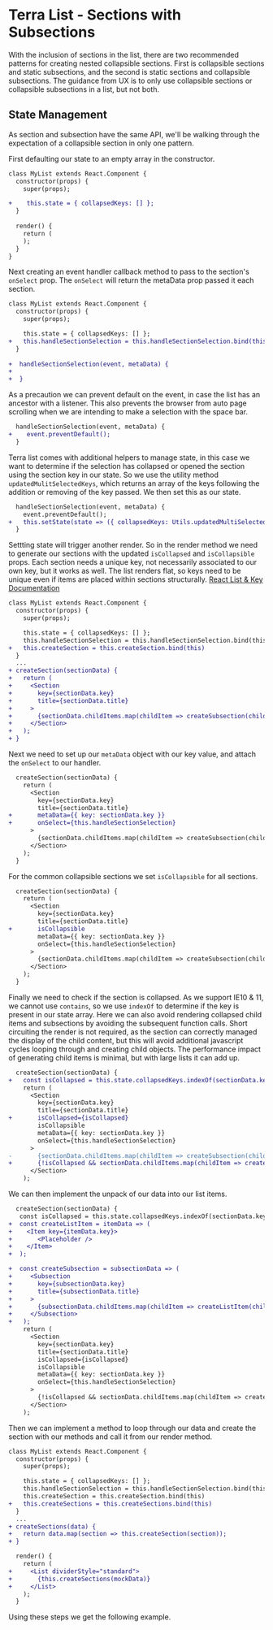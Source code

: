 # Terra List - Sections with Subsections

With the inclusion of sections in the list, there are two recommended patterns for creating nested collapsible sections. First is collapsible sections and static subsections, and the second is static sections and collapsible subsections. The guidance from UX is to only use collapsible sections or collapsible subsections in a list, but not both.

## State Management
As section and subsection have the same API, we'll be walking through the expectation of a collapsible section in only one pattern.

First defaulting our state to an empty array in the constructor. 
```diff
class MyList extends React.Component {
  constructor(props) {
    super(props);

+    this.state = { collapsedKeys: [] };
  }
  
  render() {
    return (
    );
  }
}
```
Next creating an event handler callback method to pass to the section's `onSelect` prop. The `onSelect` will return the metaData prop passed it each section.
```diff
class MyList extends React.Component {
  constructor(props) {
    super(props);

    this.state = { collapsedKeys: [] };
+   this.handleSectionSelection = this.handleSectionSelection.bind(this)
  }
  
+  handleSectionSelection(event, metaData) {
+
+  }
```
As a precaution we can prevent default on the event, in case the list has an ancestor with a listener. This also prevents the browser from auto page scrolling when we are intending to make a selection with the space bar.
```diff
  handleSectionSelection(event, metaData) {
+    event.preventDefault();
  }
```
Terra list comes with additional helpers to manage state, in this case we want to determine if the selection has collapsed or opened the section using the section key in our state. So we use the utility method `updatedMulitSelectedKeys`, which returns an array of the keys following the addition or removing of the key passed. We then set this as our state.
```diff
  handleSectionSelection(event, metaData) {
    event.preventDefault();
+   this.setState(state => ({ collapsedKeys: Utils.updatedMultiSelectedKeys(state.selectedKeys, metaData.key) }));
  }
```
Settting state will trigger another render. So in the render method we need to generate our sections with the updated `isCollapsed` and `isCollapsible` props. Each section needs a unique key, not necessarily associated to our own key, but it works as well. The list renders flat, so keys need to be unique even if items are placed within sections structurally.
[React List & Key Documentation](https://reactjs.org/docs/lists-and-keys.html)
```diff
class MyList extends React.Component {
  constructor(props) {
    super(props);

    this.state = { collapsedKeys: [] };
    this.handleSectionSelection = this.handleSectionSelection.bind(this)
+   this.createSection = this.createSection.bind(this)
  }
  ...
+ createSection(sectionData) {
+   return (
+     <Section
+       key={sectionData.key}
+       title={sectionData.title}
+     >
+       {sectionData.childItems.map(childItem => createSubsection(childItem))}
+     </Section>
+   );
+ }
```
Next we need to set up our `metaData` object with our key value, and attach the `onSelect` to our handler.
```diff
  createSection(sectionData) {
    return (
      <Section
        key={sectionData.key}
        title={sectionData.title}
+       metaData={{ key: sectionData.key }}
+       onSelect={this.handleSectionSelection}
      >
        {sectionData.childItems.map(childItem => createSubsection(childItem))}
      </Section>
    );
  }
```
For the common collapsible sections we set `isCollapsible` for all sections.
```diff
  createSection(sectionData) {
    return (
      <Section
        key={sectionData.key}
        title={sectionData.title}
+       isCollapsible
        metaData={{ key: sectionData.key }}
        onSelect={this.handleSectionSelection}
      >
        {sectionData.childItems.map(childItem => createSubsection(childItem))}
      </Section>
    );
  }
```
Finally we need to check if the section is collapsed. As we support IE10 & 11, we cannot use `contains`, so we use `indexOf` to determine if the key is present in our state array. Here we can also avoid rendering collapsed child items and subsections by avoiding the subsequent function calls. Short circuiting the render is not required, as the section can correctly managed the display of the child content, but this will avoid additional javascript cycles looping through and creating child objects. The performance impact of generating child items is minimal, but with large lists it can add up.
```diff
  createSection(sectionData) {
+   const isCollapsed = this.state.collapsedKeys.indexOf(sectionData.key) >= 0;
    return (
      <Section
        key={sectionData.key}
        title={sectionData.title}
+       isCollapsed={isCollapsed}
        isCollapsible
        metaData={{ key: sectionData.key }}
        onSelect={this.handleSectionSelection}
      >
-       {sectionData.childItems.map(childItem => createSubsection(childItem))}
+       {!isCollapsed && sectionData.childItems.map(childItem => createSubsection(childItem))}
      </Section>
    );
```
We can then implement the unpack of our data into our list items.
```diff
  createSection(sectionData) {
   const isCollapsed = this.state.collapsedKeys.indexOf(sectionData.key) >= 0;
+  const createListItem = itemData => (
+    <Item key={itemData.key}>
+       <Placeholder />
+    </Item>
+  );

+  const createSubsection = subsectionData => (
+     <Subsection
+       key={subsectionData.key}
+       title={subsectionData.title}
+     >
+       {subsectionData.childItems.map(childItem => createListItem(childItem))}
+     </Subsection>
+   );
    return (
      <Section
        key={sectionData.key}
        title={sectionData.title}
        isCollapsed={isCollapsed}
        isCollapsible
        metaData={{ key: sectionData.key }}
        onSelect={this.handleSectionSelection}
      >
        {!isCollapsed && sectionData.childItems.map(childItem => createSubsection(childItem))}
      </Section>
    );
```
Then we can implement a method to loop through our data and create the section with our methods and call it from our render method.
```diff
class MyList extends React.Component {
  constructor(props) {
    super(props);

    this.state = { collapsedKeys: [] };
    this.handleSectionSelection = this.handleSectionSelection.bind(this)
    this.createSection = this.createSection.bind(this)
+   this.createSections = this.createSections.bind(this)
  }
  ...
+ createSections(data) {
+   return data.map(section => this.createSection(section));
+ }

  render() {
    return (
+     <List dividerStyle="standard">
+       {this.createSections(mockData)}
+     </List>
    );
  }
  ```
  Using these steps we get the following example.
